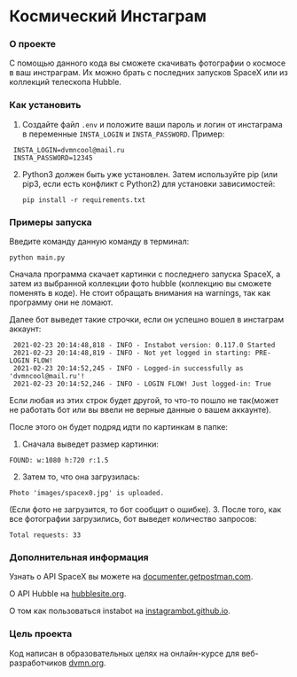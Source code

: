 # Космический Инстаграм

### О проекте
С помощью данного кода вы сможете скачивать фотографии о космосе в ваш инстраграм.
Их можно брать с последних запусков SpaceX или из коллекций телескопа Hubble.
 
### Как установить
1. Создайте файл `.env` и положите ваши пароль и логин от инстаграма в переменные `INSTA_LOGIN` и `INSTA_PASSWORD`. Пример: 
```
 INSTA_LOGIN=dvmncool@mail.ru
 INSTA_PASSWORD=12345
```

2. Python3 должен быть уже установлен. Затем используйте pip (или pip3, если есть конфликт с Python2) для установки зависимостей:
    ```
    pip install -r requirements.txt
    ```

### Примеры запуска
Введите команду данную команду в терминал:
```
python main.py
```

Сначала программа скачает картинки с последнего запуска SpaceX, а затем из выбранной коллекции фото hubble (коллекцию вы сможете поменять в коде).
Не стоит обращать внимания на warnings, так как программу они не ломают.

Далее бот выведет такие строчки, если он успешно вошел в инстаграм аккаунт:
   ```
    2021-02-23 20:14:48,818 - INFO - Instabot version: 0.117.0 Started
    2021-02-23 20:14:48,819 - INFO - Not yet logged in starting: PRE-LOGIN FLOW!
    2021-02-23 20:14:52,245 - INFO - Logged-in successfully as 'dvmncool@mail.ru'!
    2021-02-23 20:14:52,246 - INFO - LOGIN FLOW! Just logged-in: True
   ```
Если любая из этих строк будет другой, то что-то пошло не так(может не работать бот или вы ввели не верные данные о вашем аккаунте).

После этого он будет подряд идти по картинкам в папке:
1. Сначала выведет размер картинки:
```
FOUND: w:1080 h:720 r:1.5
```
2. Затем то, что она загрузилась: 
```
Photo 'images/spacex0.jpg' is uploaded.
```
(Если фото не загрузится, то бот сообщит о ошибке).
3. После того, как все фотографии загрузились, бот выведет количество запросов:
```
Total requests: 33
```
### Дополнительная информация
Узнать о API SpaceX вы можете на [documenter.getpostman.com](https://documenter.getpostman.com/view/2025350/RWaEzAiG#bc65ba60-decf-4289-bb04-4ca9df01b9c1).

О API Hubble на [hubblesite.org](http://hubblesite.org/api/documentation).

О том как пользоваться instabot на [instagrambot.github.io](https://instagrambot.github.io/docs/en/For_developers.html#photos).

### Цель проекта

Код написан в образовательных целях на онлайн-курсе для веб-разработчиков [dvmn.org](https://dvmn.org/).